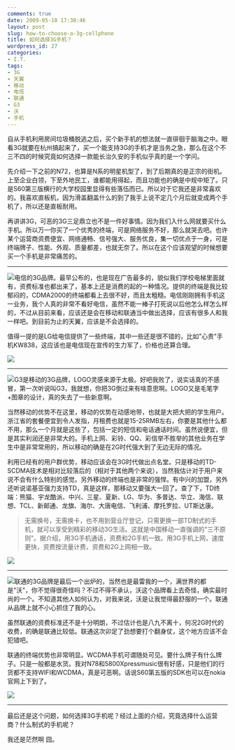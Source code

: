 ```yaml
---
comments: true
date: 2009-05-10 17:38:46
layout: post
slug: how-to-choose-a-3g-cellphone
title: 如何选择3G手机？
wordpress_id: 27
categories:
- I.T.
tags:
- 3G
- 天翼
- 移动
- 电信
- 联通
- G3
- 沃
- 手机
---
```


自从手机利用房间垃圾桶脱逃之后，买个新手机的想法就一直徘徊于脑海之中。眼看3G就要在杭州搞起来了，买一个能支持3G的手机才是当务之急，那么在这个不三不四的时候究竟如何选择一款能长治久安的手机似乎真的是一个学问。




先介绍一下之前的N72，也算是N系的明星机型了，到了后期真的是正宗的街机。上至企业白领，下至外地民工，谁都能用得起，而且功能也的确是中规中矩了。只是S60第三版横行的大学校园里显得有些落伍而已。所以对于它我还是非常喜欢的。我喜欢直板机，因为滑盖翻盖什么的到了我手上说不定几个月后就变成两个手机了，所以还是直板耐用。




再讲讲3G，可恶的3G三足鼎立也不是一件好事情。因为我们入什么网就要买什么手机。所以万一你买了一个优秀的终端，可是网络服务不好，那么就哭去吧。也许某个运营商资费便宜、网络通畅、信号强大、服务优良，集一切优点于一身，可是终端牌子、性能、外观、质量都差，也就无奈了。所以在这个应该观望的时候想要买一个手机是非常痛苦的。




* * *




![](/upload/tianyi.jpg)电信的3G品牌。最早公布的，也是现在广告最多的，貌似我们学校电梯里面就有，资费标准也都出来了，基本上还是消费的起的一种情况。提供的终端是我比较郁闷的，CDMA2000的终端都看上去很不好，而且太粗糙。电信刚刚拥有手机这一业务，我个人真的非常不看好电信，虽然不能一棒子打死说以后他怎么样怎么样的，不过从目前来看，应该还是会在移动和联通当中做出选择，应该有很多人和我一样吧。到目前为止的天翼，应该是不会选择的。




值得一提的是LG给电信提供了一些终端，其中一些还是很不错的，比如"心贵"手机KW838，这应该也是电信现在宣传的生力军了，价格也还算合理。




![](/upload/KM838.jpg)




* * *




![](/upload/G3.jpg)G3是移动的3G品牌，LOGO灵感来源于太极。好吧我败了，说实话真的不感冒，第一次听说叫G3，我就想，你把3G倒过来有啥意思啊。LOGO又是毛笔字+图章的设计，真的失去了一些新意啊。




当然移动的优势不在这里，移动的优势在动感地带，也就是大把大把的学生用户。浙江省的套餐便宜到令人发指，月租费也就是15-25RMB左右，你要是其他什么都不用，那么一个月就是这些了，包括一定的短信和电话通话时间。虽然说便宜，但是其实利润还是非常大的。手机上网、彩铃、QQ、彩信举不胜举的其他业务在学生中是非常常用的，所以移动的确是在2G时代强大到了无边无际的情况。




利用已经有的用户群优势，移动应该会在3G时代做出点名堂。只是移动的TD-SCDMA技术是相对比较落后的（相对于其他两个来说），当然我估计对于用户来说不会有什么特别的感觉。另外移动的终端也是非常的强悍。有中兴的加盟，另外还听说诺基亚强力支持TD，真是这样，那移动又要强大一回了。查了下，TD终端：熊猫、宇龙酷派、中兴、三星、夏新、LG、华为、多普达、华立、海信、联想、TCL、新邮通、龙旗、海尔、大唐电信、飞利浦、摩托罗拉、UT斯达康。




> 

> 
> 无需换号，无需换卡，也不用到营业厅登记，只需更换一部TD制式的手机，就可以享受到精彩的移动3G生活。这就是中国移动一直强调的"三不原则"。据介绍，用3G手机通话，资费和2G手机一致。用3G手机上网，速度更快，资费按流量计费，资费和2G上网相一致。
> 
> 





![](/upload/samsung_sgh_l288.jpg)




* * *




  

![](/upload/wo.jpg)联通的3G品牌是最后一个出炉的，当然也是最雷我的一个，满世界的都是"沃"，你不觉得很奇怪吗？不过不得不承认，沃这个品牌看上去奇怪，确实最时尚的一个。不知道其他人如何认为，对我来说，沃是让我觉得最舒服的一个。联通从品牌上就不小心抓住了我的心。




虽然联通的资费标准还不是十分明朗，不过估计也是八九不离十，何况2G时代的收费，的确是联通比较低。联通这次卯足了劲想要打个翻身仗，这个地方应该不会犯错吧。




联通的终端优势也非常明显。WCDMA手机可谓随处可见。要什么牌子有什么牌子。只是一般都是水货。我对N78和5800Xpressmusic很有好感，只是他们的行货都不支持WIFI和WCDMA，真是可恶啊。话说S60第五版的SDK也可以在nokia官网上下到了。




![](/upload/nokia-n78-phone.jpg)







* * *




最后还是这个问题，如何选择3G手机呢？经过上面的介绍，究竟选择什么运营商？什么制式的手机呢？  

我还是茫然啊 囧。
